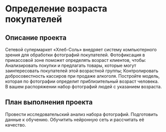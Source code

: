 # Определение возраста покупателей #

## Описание проекта ##

Сетевой супермаркет «Хлеб-Соль» внедряет систему компьютерного зрения для обработки фотографий покупателей. Фотофиксация в прикассовой зоне поможет определять возраст клиентов, чтобы: Анализировать покупки и предлагать товары, которые могут заинтересовать покупателей этой возрастной группы; Контролировать добросовестность кассиров при продаже алкоголя. Постройте модель, которая по фотографии определит приблизительный возраст человека. В вашем распоряжении набор фотографий людей с указанием возраста.

## План выполнения проекта ##

Провести исследовательский анализ набора фотографий.
Подготовить данные к обучению.
Обучитить нейронную сеть и рассчитать её качество.
